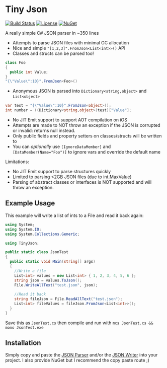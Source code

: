 # Tiny Json

[![Build Status](https://travis-ci.org/zanders3/json.png?branch=master)](https://travis-ci.org/zanders3/json)
[![License](https://img.shields.io/badge/license-MIT-lightgrey.svg)](https://raw.githubusercontent.com/zanders3/json/master/LICENSE)
[![NuGet](https://img.shields.io/nuget/v/TinyJson.svg)](https://www.nuget.org/packages/TinyJson)

A really simple C# JSON parser in ~350 lines
- Attempts to parse JSON files with minimal GC allocation
- Nice and simple `"[1,2,3]".FromJson<List<int>>()` API
- Classes and structs can be parsed too!
```csharp
class Foo 
{ 
  public int Value;
}
"{\"Value\":10}".FromJson<Foo>()
```
- Anonymous JSON is parsed into `Dictionary<string,object>` and `List<object>`
```csharp
var test = "{\"Value\":10}".FromJson<object>();
int number = ((Dictionary<string,object>)test)["Value"];
```
- No JIT Emit support to support AOT compilation on iOS
- Attempts are made to NOT throw an exception if the JSON is corrupted or invalid: returns null instead.
- Only public fields and property setters on classes/structs will be written to
- You can *optionally* use `[IgnoreDataMember]` and `[DataMember(Name="Foo")]` to ignore vars and override the default name

Limitations:
- No JIT Emit support to parse structures quickly
- Limited to parsing <2GB JSON files (due to int.MaxValue)
- Parsing of abstract classes or interfaces is NOT supported and will throw an exception.

## Example Usage

This example will write a list of ints to a File and read it back again:
```csharp
using System;
using System.IO;
using System.Collections.Generic;

using TinyJson;

public static class JsonTest
{
  public static void Main(string[] args)
  {
    //Write a file
    List<int> values = new List<int> { 1, 2, 3, 4, 5, 6 };
    string json = values.ToJson();
    File.WriteAllText("test.json", json);
    
    //Read it back
    string fileJson = File.ReadAllText("test.json");
    List<int> fileValues = fileJson.FromJson<List<int>>();
  }
}
```
Save this as `JsonTest.cs` then compile and run with `mcs JsonTest.cs && mono JsonTest.exe`

## Installation

Simply copy and paste the [JSON Parser](https://raw.githubusercontent.com/zanders3/json/master/src/JSONParser.cs) and/or the [JSON Writer](https://raw.githubusercontent.com/zanders3/json/master/src/JSONWriter.cs) into your project. I also provide NuGet but I recommend the copy paste route ;)
